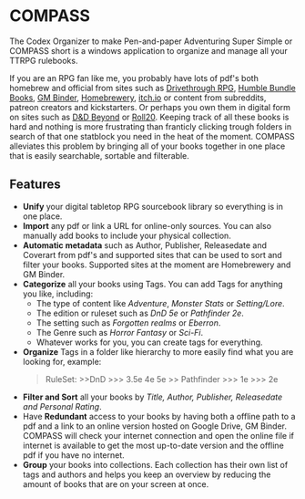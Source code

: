 # COMPASS
The Codex Organizer to make Pen-and-paper Adventuring Super Simple or COMPASS short is a windows application to organize and manage all your TTRPG rulebooks. 

If you are an RPG fan like me, you probably have lots of pdf's both homebrew and official from sites such as [Drivethrough RPG](https://www.drivethrurpg.com/), [Humble Bundle Books](https://www.humblebundle.com/books),  [GM Binder](https://www.gmbinder.com/), [Homebrewery](https://homebrewery.naturalcrit.com/), [itch.io](https://itch.io/books/genre-rpg) or content from subreddits, patreon creators and kickstarters. Or perhaps you own them in digital form on sites such as [D&D Beyond](https://www.dndbeyond.com/sources#Sourcebooks) or [Roll20](https://roll20.net/compendium/dnd5e/BookIndex).  Keeping track of all these books is hard and nothing is more frustrating than franticly clicking trough folders in search of that one statblock you need in the heat of the moment. COMPASS alleviates this problem by bringing all of your books together in one place that is easily searchable, sortable and filterable. 

## Features

- **Unify** your digital tabletop RPG sourcebook library so everything is in one place. 
- **Import** any pdf or link a URL for online-only sources. You can also manually add books to include your physical collection. 
- **Automatic metadata** such as Author, Publisher, Releasedate and Coverart from pdf's and supported sites that can be used to sort and filter your books. Supported sites at the moment are Homebrewery and GM Binder. 
- **Categorize** all your books using Tags. You can add Tags for anything you like, including:
	- The type of content like *Adventure*, *Monster Stats* or *Setting/Lore*.
	-  The edition or ruleset such as *DnD 5e* or *Pathfinder 2e*.
	- The setting such as *Forgotten realms* or *Eberron*.
	- The Genre such as *Horror* *Fantasy* or *Sci-Fi*.
	- Whatever works for you, you can create tags for everything.
- **Organize** Tags in a folder like hierarchy to more easily find what you are looking for, example:
	>RuleSet:
		>>DnD
			>>> 3.5e
			 4e
			 5e
		>> Pathfinder
			>>> 1e
			>>> 2e
- **Filter and Sort** all your books by *Title, Author, Publisher, Releasedate and Personal Rating*.
- Have **Redundant** access to your books by having both a offline path to a pdf and a link to an online version hosted on Google Drive, GM Binder. COMPASS will check your internet connection and open the online file if internet is available to get the most up-to-date version and the offline pdf if you have no internet. 
- **Group** your books into collections. Each collection has their own list of tags and authors and helps you keep an overview by reducing the amount of books that are on your screen at once.



